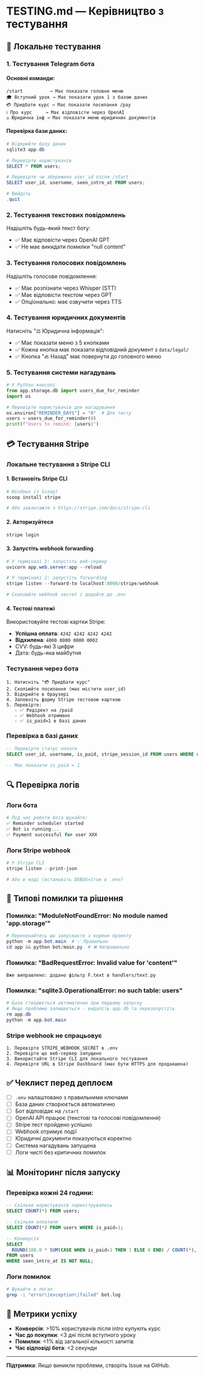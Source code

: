 # TESTING.md — Керівництво з тестування

## 🧪 Локальне тестування

### 1. Тестування Telegram бота

#### Основні команди:
```
/start          → Має показати головне меню
🎓 Вступний урок → Має показати урок 1 з базою даних
💳 Придбати курс → Має показати посилання /pay
ℹ️ Про курс     → Має відповісти через OpenAI
⚖️ Юридична інф → Має показати меню юридичних документів
```

#### Перевірка бази даних:
```powershell
# Відкрийте базу даних
sqlite3 app.db

# Перевірте користувачів
SELECT * FROM users;

# Перевірте чи збережено user_id після /start
SELECT user_id, username, seen_intro_at FROM users;

# Вийдіть
.quit
```

### 2. Тестування текстових повідомлень

Надішліть будь-який текст боту:
- ✅ Має відповісти через OpenAI GPT
- ✅ Не має викидати помилки "null content"

### 3. Тестування голосових повідомлень

Надішліть голосове повідомлення:
- ✅ Має розпізнати через Whisper (STT)
- ✅ Має відповісти текстом через GPT
- ✅ Опціонально: має озвучити через TTS

### 4. Тестування юридичних документів

Натисніть "⚖️ Юридична інформація":
- ✅ Має показати меню з 5 кнопками
- ✅ Кожна кнопка має показати відповідний документ з `data/legal/`
- ✅ Кнопка "🔙 Назад" має повернути до головного меню

### 5. Тестування системи нагадувань

```python
# У Python консолі
from app.storage.db import users_due_for_reminder
import os

# Перевірте користувачів для нагадування
os.environ["REMINDER_DAYS"] = "0"  # Для тесту
users = users_due_for_reminder(0)
print(f"Users to remind: {users}")
```

## 💳 Тестування Stripe

### Локальне тестування з Stripe CLI

#### 1. Встановіть Stripe CLI
```powershell
# Windows (з Scoop)
scoop install stripe

# Або завантажте з https://stripe.com/docs/stripe-cli
```

#### 2. Авторизуйтеся
```powershell
stripe login
```

#### 3. Запустіть webhook forwarding
```powershell
# У терміналі 1: запустіть веб-сервер
uvicorn app.web.server:app --reload

# У терміналі 2: запустіть forwarding
stripe listen --forward-to localhost:8000/stripe/webhook

# Скопіюйте webhook secret і додайте до .env
```

#### 4. Тестові платежі

Використовуйте тестові картки Stripe:
- **Успішна оплата**: `4242 4242 4242 4242`
- **Відхилена**: `4000 0000 0000 0002`
- CVV: будь-які 3 цифри
- Дата: будь-яка майбутня

### Тестування через бота

```
1. Натисніть "💳 Придбати курс"
2. Скопіюйте посилання (має містити user_id)
3. Відкрийте в браузері
4. Заповніть форму Stripe тестовою карткою
5. Перевірте:
   - ✅ Редірект на /paid
   - ✅ Webhook отримано
   - ✅ is_paid=1 в базі даних
```

### Перевірка в базі даних
```sql
-- Перевірте статус оплати
SELECT user_id, username, is_paid, stripe_session_id FROM users WHERE user_id = ВАШ_USER_ID;

-- Має показати is_paid = 1
```

## 🔍 Перевірка логів

### Логи бота
```powershell
# Під час роботи бота шукайте:
✅ Reminder scheduler started
✅ Bot is running...
✅ Payment successful for user XXX
```

### Логи Stripe webhook
```powershell
# У Stripe CLI
stripe listen --print-json

# Або в коді (встановіть DEBUG=true в .env)
```

## 🐛 Типові помилки та рішення

### Помилка: "ModuleNotFoundError: No module named 'app.storage'"
```powershell
# Переконайтесь що запускаєте з кореня проекту
python -m app.bot.main  # ✅ Правильно
cd app && python bot/main.py  # ❌ Неправильно
```

### Помилка: "BadRequestError: Invalid value for 'content'"
```
Вже виправлено: додано фільтр F.text в handlers/text.py
```

### Помилка: "sqlite3.OperationalError: no such table: users"
```powershell
# База створюється автоматично при першому запуску
# Якщо проблема залишається - видаліть app.db та перезапустіть
rm app.db
python -m app.bot.main
```

### Stripe webhook не спрацьовує
```
1. Перевірте STRIPE_WEBHOOK_SECRET в .env
2. Перевірте що веб-сервер запущено
3. Використайте Stripe CLI для локального тестування
4. Перевірте URL в Stripe Dashboard (має бути HTTPS для продакшена)
```

## ✅ Чеклист перед деплоєм

- [ ] `.env` налаштовано з правильними ключами
- [ ] База даних створюється автоматично
- [ ] Бот відповідає на `/start`
- [ ] OpenAI API працює (текстові та голосові повідомлення)
- [ ] Stripe тест пройдено успішно
- [ ] Webhook отримує події
- [ ] Юридичні документи показуються коректно
- [ ] Система нагадувань запущена
- [ ] Логи чисті без критичних помилок

## 📊 Моніторинг після запуску

### Перевірка кожні 24 години:
```sql
-- Скільки користувачів зареєструвалось
SELECT COUNT(*) FROM users;

-- Скільки оплатили
SELECT COUNT(*) FROM users WHERE is_paid=1;

-- Конверсія
SELECT 
  ROUND(100.0 * SUM(CASE WHEN is_paid=1 THEN 1 ELSE 0 END) / COUNT(*), 2) as conversion_rate
FROM users 
WHERE seen_intro_at IS NOT NULL;
```

### Логи помилок
```bash
# Шукайте в логах
grep -i "error\|exception\|failed" bot.log
```

## 🎯 Метрики успіху

- **Конверсія**: >10% користувачів після intro купують курс
- **Час до покупки**: <3 дні після вступного уроку
- **Помилки**: <1% від загальної кількості запитів
- **Час відповіді бота**: <2 секунди

---

**Підтримка**: Якщо виникли проблеми, створіть Issue на GitHub.
